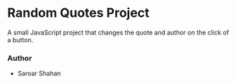 # Random Quotes Project

A small JavaScript project that changes the quote and author on the click of a button.

### Author

- Saroar Shahan
